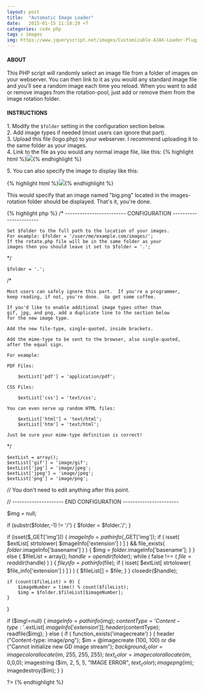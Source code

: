 ```yaml
---
layout: post
title:  "Automatic Image Loader"
date:   2015-01-15 11:18:29 +7
categories: code php
tags : images
img: https://www.jqueryscript.net/images/Customizable-AJAX-Loader-Plugin-For-jQuery-Mask-Loader.jpg
---
```


<h4>ABOUT</h4>
   <p> This PHP script will randomly select an image file from a
    folder of images on your webserver.  You can then link to it
    as you would any standard image file and you'll see a random
    image each time you reload. When you want to add or remove images from the rotation-pool,
    just add or remove them from the image rotation folder.</p>

<h4>INSTRUCTIONS</h4>
<p> 1. Modify the <code>$folder</code> setting in the configuration section below.<br />2. Add image types if needed (most users can ignore that part).<br />3. Upload this file (logo.php) to your webserver.  I recommend uploading it to the same folder as your images.<br />4. Link to the file as you would any normal image file, like this:
{% highlight html %}<img src="http://example.com/images/logo/logo.php">{% endhighlight %}
<p>5. You can also specify the image to display like this:</p>
{% highlight html %}<img src="http://example.com/images/logo/logo.php?img=big.png">{% endhighlight %}
<p>This would specify that an image named "big.png" located in the images-rotation folder should be displayed. 
That's it, you're done.</p>
{% highlight php %}
/* ------------------------- CONFIGURATION -----------------------


    Set $folder to the full path to the location of your images.
    For example: $folder = '/user/me/example.com/images/';
    If the rotate.php file will be in the same folder as your
    images then you should leave it set to $folder = '.';

*/


    $folder = '.';


/*  

    Most users can safely ignore this part.  If you're a programmer,
    keep reading, if not, you're done.  Go get some coffee.

    If you'd like to enable additional image types other than
    gif, jpg, and png, add a duplicate line to the section below
    for the new image type.
    
    Add the new file-type, single-quoted, inside brackets.
    
    Add the mime-type to be sent to the browser, also single-quoted,
    after the equal sign.
    
    For example:
    
    PDF Files:

        $extList['pdf'] = 'application/pdf';
    
    CSS Files:

        $extList['css'] = 'text/css';

    You can even serve up random HTML files:

        $extList['html'] = 'text/html';
        $extList['htm'] = 'text/html';

    Just be sure your mime-type definition is correct!

*/

    $extList = array();
    $extList['gif'] = 'image/gif';
    $extList['jpg'] = 'image/jpeg';
    $extList['jpeg'] = 'image/jpeg';
    $extList['png'] = 'image/png';
    

// You don't need to edit anything after this point.


// --------------------- END CONFIGURATION -----------------------

$img = null;

if (substr($folder,-1) != '/') {
    $folder = $folder.'/';
}

if (isset($_GET['img'])) {
    $imageInfo = pathinfo($_GET['img']);
    if (
        isset( $extList[ strtolower( $imageInfo['extension'] ) ] ) &&
        file_exists( $folder.$imageInfo['basename'] )
    ) {
        $img = $folder.$imageInfo['basename'];
    }
} else {
    $fileList = array();
    $handle = opendir($folder);
    while ( false !== ( $file = readdir($handle) ) ) {
        $file_info = pathinfo($file);
        if (
            isset( $extList[ strtolower( $file_info['extension'] ) ] )
        ) {
            $fileList[] = $file;
        }
    }
    closedir($handle);

    if (count($fileList) > 0) {
        $imageNumber = time() % count($fileList);
        $img = $folder.$fileList[$imageNumber];
    }
}

if ($img!=null) {
    $imageInfo = pathinfo($img);
    $contentType = 'Content-type: '.$extList[ $imageInfo['extension'] ];
    header ($contentType);
    readfile($img);
} else {
    if ( function_exists('imagecreate') ) {
        header ("Content-type: image/png");
        $im = @imagecreate (100, 100)
            or die ("Cannot initialize new GD image stream");
        $background_color = imagecolorallocate ($im, 255, 255, 255);
        $text_color = imagecolorallocate ($im, 0,0,0);
        imagestring ($im, 2, 5, 5,  "IMAGE ERROR", $text_color);
        imagepng ($im);
        imagedestroy($im);
    }
}

?>
{% endhighlight %}